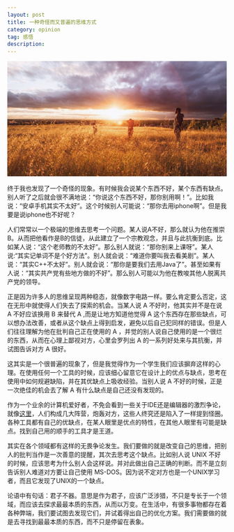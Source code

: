 ```yaml
---
layout: post
title: 一种奇怪而又普遍的思维方式 
category: opinion
tag: 感悟
description:
---
```


![bg-](/images/bg/young.jpeg)

终于我也发现了一个奇怪的现象。有时候我会说某个东西不好，某个东西有缺点。别人听了之后就会很不满地说：“你说这个东西不好，那你别用啊！”。比如我说：“安卓手机其实不太好”。这个时候别人可能说：“那你去用iphone啊”。但是我要是说iphone也不好呢？

人们常常以一个极端的思维去思考一个问题。某人说A不好，那么就认为他在推崇B。从而把他看作是B的信徒，从此建立了一个宗教观念，并且与此抗衡到底。比如某人说：“这个老师教的不太好”。那么别人就说：“那你别来上课呀”。某人说:“其实记单词不是个好方法”。别人就会说：“难道你要叫我去看美剧”。某人说：“其实C++不太好”。别人就会说：“那你是要我们去用Java了”。甚至如果有人说：“其实共产党有些地方做的不好”。那么别人可能以为他在教唆其他人脱离共产党的领导。

正是因为许多人的思维呈现两种稳态，就像数字电路一样。要么肯定要么否定，这在无形中就使得人们失去了探索的机会。当某人说 A 不好时，他其实并不是在说 A 不好应该换用 B 来替代 A ,而是让地方知道他觉得 A 这个东西存在那些缺点，可以想办法改善，或者从这个缺点上得到启发，避免以后自己犯同样的错误。但是人们往往理解为他在批判自己正在使用的 A ，并觉的别人说自己使用的是一个很烂的东西，从而在心理上鄙视对方，心里会罗列出 A 的一系列好处来与其抗衡，并试图告诉对方 A 很好。

这其实是一个很普遍的现象了，但是我觉得作为一个学生我们应该摒弃这样的心理。在使用任何一个工具的时候，应该细心留意它在设计上的优点与缺点，思考在使用中如何规避缺陷，并在其优缺点上吸收经验。当别人说 A 不好的时候，正是一次绝佳的机会去了解 A 有什么缺点是自己还没有发现的。

作为一个业余的计算机爱好者，不免会看到一些关于IDE还是编辑器的激烈争论，就像[这里](http://bbs.csdn.net/topics/390306165)，人们构成几大阵营，炮轰对方，这些人终究还是陷入了一样提到怪圈。各种工具都有自己的优缺点，在某人眼里是优点的特性，在其他人眼里有可能是缺点。找到自己用的顺手的工具才是王道。

其实在各个领域都有这样的无畏争论发生。我们要做的就是改变自己的思维，把别人的批判当作是一次善意的提醒，其次去思考这个缺点。比如别人说 UNIX 不好的时候，应该思考为什么别人会这样说。并对此做出自己正确的判断。而不是立刻告诉别人难道对方要让自己使用 MS-DOS。因为说不定对方也是一个UNIX学习者，而且它发现了UNIX的一个缺点。

论语中有句话：君子不器。意思是作为君子，应该广泛涉猎，不只是专长于一个领域，而应该去探求最最本质的东西，从而以万变。在生活中，有很多事物都存在着各种弊端，我们要试图去发现它们，并试着得出自己的优化方案。我们需要做的就是去寻找到最最本质的东西，而不只是停留在表象。
